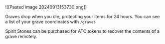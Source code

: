 
![[Pasted image 20240913153730.png]]

Graves drop when you die, protecting your items for 24 hours. You can see a list of your grave coordinates with `/graves`

Spirit Stones can be purchased for ATC tokens to recover the contents of a grave remotely.